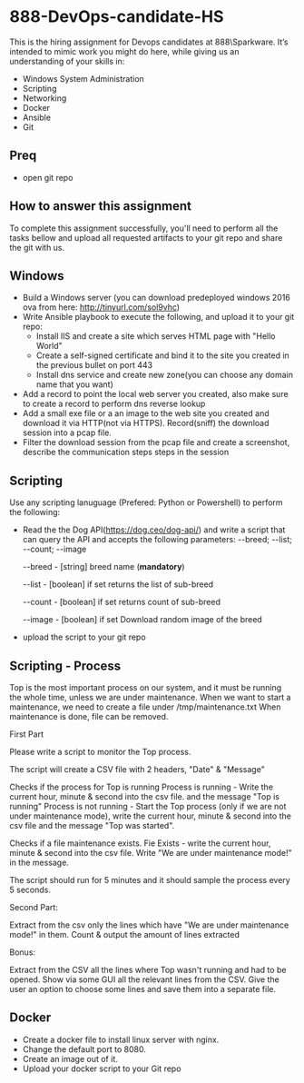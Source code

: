 # 888-DevOps-candidate-HS
This is the hiring assignment for Devops candidates at 888\Sparkware. It’s intended to mimic work you might do here, while giving us an understanding of your skills in: 

  - Windows System Administration
  - Scripting
  - Networking
  - Docker
  - Ansible
  - Git

## Preq
  - open git repo
 
## How to answer this assignment
To complete this assignment successfully, you'll need to perform all the tasks bellow and upload all requested artifacts to your git repo and share the git with us. 

## Windows

  - Build a Windows server (you can download predeployed windows 2016 ova from here: http://tinyurl.com/sol9vhc)
  - Write Ansible playbook to execute the following, and upload it to your git repo:
      * Install IIS and create a site which serves HTML page with "Hello World"
      * Create a self-signed certificate and bind it to the site you created in the previous bullet on port 443
      * Install dns service and create new zone(you can choose any domain name that you want)
  - Add a record to point the local web server you created, also make sure to create a record to perform dns reverse lookup
  - Add a small exe file or a an image to the web site you created and download it via HTTP(not via HTTPS). Record(sniff) the download session into a pcap file.
  - Filter the download session from the pcap file and create a screenshot, describe the communication steps steps in the session

## Scripting
  Use any scripting lanuguage (Prefered: Python or Powershell) to perform the following:
   - Read the the Dog API(https://dog.ceo/dog-api/) and write a script that can query the API and accepts the following parameters: --breed; --list; --count; --image
   
     --breed - [string] breed name (**mandatory**)
     
     --list - [boolean] if set returns the list of sub-breed
     
     --count - [boolean] if set returns count of sub-breed
     
     --image - [boolean] if set Download random image of the breed 
     
   - upload the script to your git repo 
   
## Scripting - Process

  Top is the most important process on our system, and it must be running the whole time, unless we are under maintenance.
  When we want to start a maintenance, we need to create a file under /tmp/maintenance.txt
  When maintenance is done, file can be removed.

First Part

   Please write a script to monitor the Top process.

   The script will create a CSV file with 2 headers, "Date" & "Message"

   Checks if the process for Top is running
        Process is running - Write the current hour, minute & second into the csv file. and the message "Top is running"
        Process is not running - Start the Top process (only if we are not under maintenance mode), write the current hour, minute & second into the csv file and the message "Top was started".

   Checks if a file maintenance exists.
        Fie Exists - write the current hour, minute & second into the csv file.
        Write "We are under maintenance mode!" in the message.

   The script should run for 5 minutes and it should sample the process every 5 seconds.

Second Part:

   Extract from the csv only the lines which have "We are under maintenance mode!" in them.
   Count & output the amount of lines extracted

Bonus:

   Extract from the CSV all the lines where Top wasn't running and had to be opened.
   Show via some GUI all the relevant lines from the CSV.
   Give the user an option to choose some lines and save them into a separate file.

     
## Docker

- Create a docker file to install linux server with nginx.
- Change the default port to 8080.
- Create an image out of it.
- Upload your docker script to your Git repo
